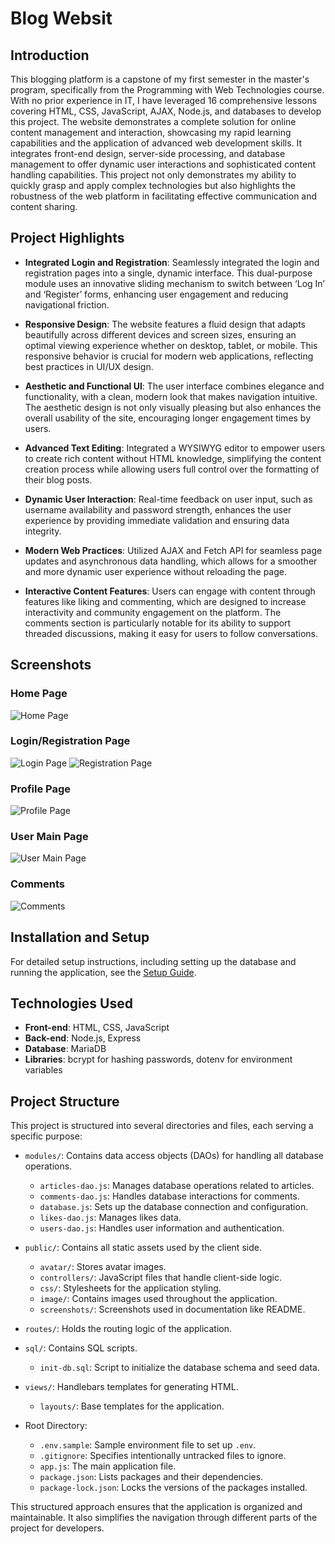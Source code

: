 # Blog Websit

## Introduction

This blogging platform is a capstone of my first semester in the master's program, specifically from the Programming with Web Technologies course. With no prior experience in IT, I have leveraged 16 comprehensive lessons covering HTML, CSS, JavaScript, AJAX, Node.js, and databases to develop this project. The website demonstrates a complete solution for online content management and interaction, showcasing my rapid learning capabilities and the application of advanced web development skills. It integrates front-end design, server-side processing, and database management to offer dynamic user interactions and sophisticated content handling capabilities. This project not only demonstrates my ability to quickly grasp and apply complex technologies but also highlights the robustness of the web platform in facilitating effective communication and content sharing.

## Project Highlights

- **Integrated Login and Registration**: Seamlessly integrated the login and registration pages into a single, dynamic interface. This dual-purpose module uses an innovative sliding mechanism to switch between ‘Log In’ and ‘Register’ forms, enhancing user engagement and reducing navigational friction.

- **Responsive Design**: The website features a fluid design that adapts beautifully across different devices and screen sizes, ensuring an optimal viewing experience whether on desktop, tablet, or mobile. This responsive behavior is crucial for modern web applications, reflecting best practices in UI/UX design.

- **Aesthetic and Functional UI**: The user interface combines elegance and functionality, with a clean, modern look that makes navigation intuitive. The aesthetic design is not only visually pleasing but also enhances the overall usability of the site, encouraging longer engagement times by users.

- **Advanced Text Editing**: Integrated a WYSIWYG editor to empower users to create rich content without HTML knowledge, simplifying the content creation process while allowing users full control over the formatting of their blog posts.

- **Dynamic User Interaction**: Real-time feedback on user input, such as username availability and password strength, enhances the user experience by providing immediate validation and ensuring data integrity.

- **Modern Web Practices**: Utilized AJAX and Fetch API for seamless page updates and asynchronous data handling, which allows for a smoother and more dynamic user experience without reloading the page.

- **Interactive Content Features**: Users can engage with content through features like liking and commenting, which are designed to increase interactivity and community engagement on the platform. The comments section is particularly notable for its ability to support threaded discussions, making it easy for users to follow conversations.

## Screenshots

### Home Page
![Home Page](/screenshots/home_page.png)

### Login/Registration Page
![Login Page](/screenshots/login.png)
![Registration Page](/screenshots/register.png)

### Profile Page
![Profile Page](/screenshots/profile.png)

### User Main Page
![User Main Page](/screenshots/user_main_page.png)

### Comments
![Comments](/screenshots/comment.png)

## Installation and Setup

For detailed setup instructions, including setting up the database and running the application, see the [Setup Guide](./SETUP.md).

## Technologies Used

- **Front-end**: HTML, CSS, JavaScript
- **Back-end**: Node.js, Express
- **Database**: MariaDB
- **Libraries**: bcrypt for hashing passwords, dotenv for environment variables

## Project Structure

This project is structured into several directories and files, each serving a specific purpose:

- `modules/`: Contains data access objects (DAOs) for handling all database operations.
  - `articles-dao.js`: Manages database operations related to articles.
  - `comments-dao.js`: Handles database interactions for comments.
  - `database.js`: Sets up the database connection and configuration.
  - `likes-dao.js`: Manages likes data.
  - `users-dao.js`: Handles user information and authentication.
  

- `public/`: Contains all static assets used by the client side.
  - `avatar/`: Stores avatar images.
  - `controllers/`: JavaScript files that handle client-side logic.
  - `css/`: Stylesheets for the application styling.
  - `image/`: Contains images used throughout the application.
  - `screenshots/`: Screenshots used in documentation like README.

- `routes/`: Holds the routing logic of the application.

- `sql/`: Contains SQL scripts.
  - `init-db.sql`: Script to initialize the database schema and seed data.

- `views/`: Handlebars templates for generating HTML.
  - `layouts/`: Base templates for the application.

- Root Directory:
  - `.env.sample`: Sample environment file to set up `.env`.
  - `.gitignore`: Specifies intentionally untracked files to ignore.
  - `app.js`: The main application file.
  - `package.json`: Lists packages and their dependencies.
  - `package-lock.json`: Locks the versions of the packages installed.

This structured approach ensures that the application is organized and maintainable. It also simplifies the navigation through different parts of the project for developers.
